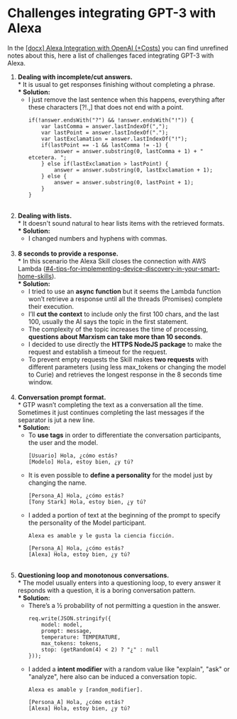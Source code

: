 # Challenges integrating GPT-3 with Alexa

In the [[docx] Alexa Integration with OpenAI (+Costs)](https://github.com/jpartida97/alexa-davinci-skill/tree/main/docs/%235%20Alexa%20Integration%20with%20OpenAI%20(%2BCosts).docx) you can find unrefined 
notes about this, here a list of challenges faced integrating GPT-3 with Alexa. 

1. **Dealing with incomplete/cut answers.**
   <br/> \* It is usual to get responses finishing without completing a phrase.
   <br/> **\* Solution:**
   - I just remove the last sentence when this happens, everything after these characters [?!\.,] that does not end with a point.
        ```
        if(!answer.endsWith("?") && !answer.endsWith("!")) {
            var lastComma = answer.lastIndexOf(",");
            var lastPoint = answer.lastIndexOf(".");
            var lastExclamation = answer.lastIndexOf("!");
            if(lastPoint == -1 && lastComma != -1) {
                answer = answer.substring(0, lastComma + 1) + " etcetera. ";
            } else if(lastExclamation > lastPoint) {
                answer = answer.substring(0, lastExclamation + 1);
            } else {
                answer = answer.substring(0, lastPoint + 1);
            }
        }
        ``` 
     <br/>
2. **Dealing with lists.**
   <br/> \* It doesn't sound natural to hear lists items with the retrieved formats.
   <br/> **\* Solution:**
   - I changed numbers and hyphens with commas.
    <br/><br/>
3. **8 seconds to provide a response.**
   <br/> \* In this scenario the Alexa Skill closes the connection with AWS Lambda ([#4-tips-for-implementing-device-discovery-in-your-smart-home-skills](https://developer.amazon.com/en-US/blogs/alexa/device-makers/2019/04/4-tips-for-implementing-device-discovery-in-your-smart-home-skills)).
   <br/> **\* Solution:**
    - I tried to use an **async function** but it seems the Lambda function won’t retrieve a response until all the threads (Promises) complete their execution.
    - I’ll **cut the context** to include only the first 100 chars, and the last 100, usually the AI says the topic in the first statement.
    - The  complexity of the topic increases the time of processing, **questions about Marxism can take more than 10 seconds**.
    - I decided to use directly the **HTTPS NodeJS package** to make the request and establish a timeout for the request.
    - To prevent empty requests the Skill makes **two requests** with different parameters (using less max_tokens or changing the model to Curie) 
      and retrieves the longest response in the 8 seconds time window.
      <br/><br/>
4. **Conversation prompt format.**
   <br/> \* GTP wasn’t completing the text as a conversation all the time. Sometimes it just continues completing 
   the last messages if the separator is jut a new line.
   <br/> **\* Solution:**
   - To **use tags** in order to differentiate the conversation participants, the user and the model.
        ```
        [Usuario] Hola, ¿cómo estás?
        [Modelo] Hola, estoy bien, ¿y tú?
        ```
   - It is even possible to **define a personality** for the model just by changing the name.
        ```
        [Persona_A] Hola, ¿cómo estás?
        [Tony Stark] Hola, estoy bien, ¿y tú?
        ```
   - I added a portion of text at the beginning of the prompt to specify the personality of the Model participant.
        ```
        Alexa es amable y le gusta la ciencia ficción.
     
        [Persona_A] Hola, ¿cómo estás?
        [Alexa] Hola, estoy bien, ¿y tú?
        ```
     <br/>
5. **Questioning loop and monotonous conversations.**
   <br/> \* The model usually enters into a questioning loop, to every answer it responds with a question, it is a boring 
   conversation pattern.
   <br/> **\* Solution:**
    - There’s a ½ probability of not permitting a question in the answer.
         ```
         req.write(JSON.stringify({
             model: model,
             prompt: message,
             temperature: TEMPERATURE,
             max_tokens: tokens,
             stop: (getRandom(4) < 2) ? "¿" : null
         }));
         ```
   - I added a **intent modifier** with a random value like "explain", "ask" or "analyze", here also can be 
     induced a conversation topic.
        ```
        Alexa es amable y [random_modifier].
     
        [Persona_A] Hola, ¿cómo estás?
        [Alexa] Hola, estoy bien, ¿y tú?
        ```
